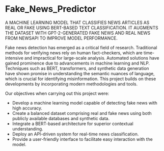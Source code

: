 # Fake_News_Predictor
A MACHINE LEARNING MODEL THAT CLASSIFIES NEWS ARTICLES AS REAL OR FAKE USING BERT-BASED TEXT CLASSIFICATION. IT AUGMENTS THE DATASET WITH GPT-2-GENERATED FAKE NEWS AND REAL NEWS FROM NEWSAPI TO IMPROVE MODEL PERFORMANCE.

Fake news detection has emerged as a critical field of research. Traditional methods for verifying news rely on human fact-checkers, which are time-intensive and impractical for large-scale analysis. Automated solutions have gained prominence due to advancements in machine learning and NLP. Techniques such as BERT, transformers, and synthetic data generation have shown promise in understanding the semantic nuances of language, which is crucial for identifying misinformation. This project builds on these developments by incorporating modern methodologies and tools.

Our objectives when carrying out this project were:

- Develop a machine learning model capable of detecting fake news with high accuracy.
- Create a balanced dataset comprising real and fake news using both publicly available databases and synthetic data.
- Integrate a BERT-based architecture for superior contextual understanding.
- Deploy an API-driven system for real-time news classification.
- Provide a user-friendly interface to facilitate easy interaction with the model.
